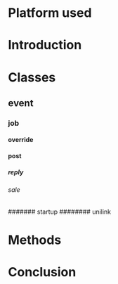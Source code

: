 # Platform used

# Introduction

# Classes
## event
### job
#### override
#### post
##### reply
###### sale
####### startup
######## unilink

# Methods

# Conclusion


